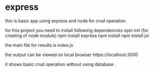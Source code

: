 # express
this is basic app using express and node for crud operation

for this project you need to install following dependencies 
npm init (for creating of node module)
npm install express 
npm install 
npm install joi 

the main file for results is index.js

the output can be viewed on local browser https://localhost:3000

it shows basic crud operation without using database .
